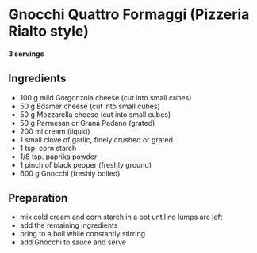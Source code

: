 # Gnocchi Quattro Formaggi (Pizzeria Rialto style)
#### 3 servings

## Ingredients
- 100 g mild Gorgonzola cheese (cut into small cubes)
- 50 g Edamer cheese (cut into small cubes)
- 50 g Mozzarella cheese (cut into small cubes)
- 50 g Parmesan or Grana Padano (grated)
- 200 ml cream (liquid)
- 1 small clove of garlic, finely crushed or grated
- 1 tsp. corn starch
- 1/8 tsp. paprika powder
- 1 pinch of black pepper (freshly ground)
- 600 g Gnocchi (freshly boiled)

## Preparation
- mix cold cream and corn starch in a pot until no lumps are left
- add the remaining ingredients
- bring to a boil while constantly stirring
- add Gnocchi to sauce and serve

